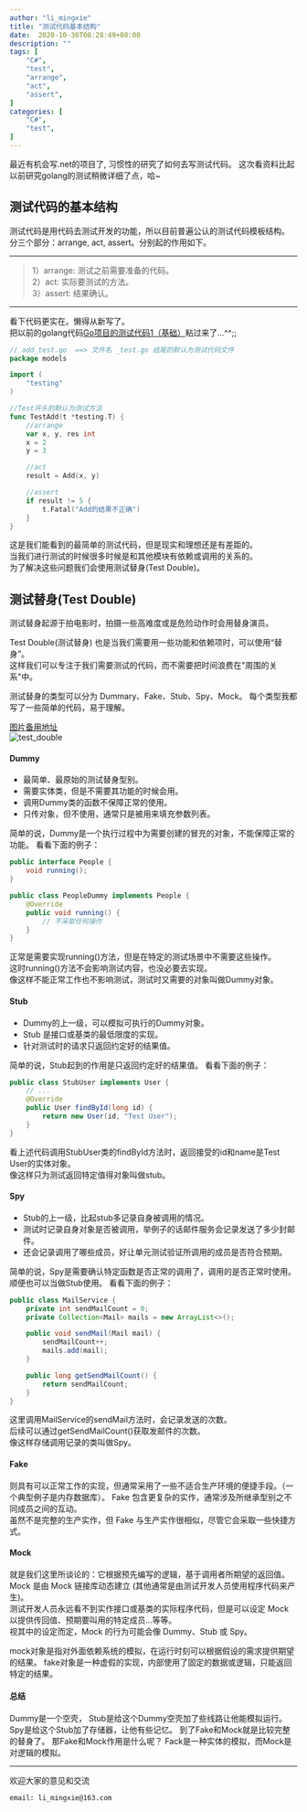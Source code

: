 ```yaml
---
author: "li_mingxie"
title: "测试代码基本结构"
date:  2020-10-30T08:28:49+08:00
description: ""
tags: [
    "C#",
    "test",
    "arrange",
    "act",
    "assert",
]
categories: [
    "C#",
    "test",
]
---
```


最近有机会写.net的项目了, 习惯性的研究了如何去写测试代码。
这次看资料比起以前研究golang的测试稍微详细了点，哈~ <!--more-->  

## **测试代码的基本结构**

测试代码是用代码去测试开发的功能，所以目前普遍公认的测试代码模板结构。  
分三个部分：arrange, act, assert。分别起的作用如下。

------

> 1）arrange: 测试之前需要准备的代码。  
> 2）act: 实际要测试的方法。  
> 3）assert: 结果确认。  

-----

看下代码更实在。懒得从新写了。  
把以前的golang代码[Go项目的测试代码1（基础）](https://limingxie.github.io/go/my_go_test/)粘过来了...^^;;

```go
// add_test.go  ==> 文件名 _test.go 结尾的默认为测试代码文件
package models

import (
	"testing"
)

//Test开头的默认为测试方法
func TestAdd(t *testing.T) {
	//arrange
	var x, y, res int
	x = 2
	y = 3

	//act
	result = Add(x, y)

	//assert
	if result != 5 {
		t.Fatal("Add的结果不正确")
	}
}
```

这是我们能看到的最简单的测试代码，但是现实和理想还是有差距的。  
当我们进行测试的时候很多时候是和其他模块有依赖或调用的关系的。  
为了解决这些问题我们会使用测试替身(Test Double)。

## **测试替身(Test Double)**

测试替身起源于拍电影时，拍摄一些高难度或是危险动作时会用替身演员。  

Test Double(测试替身) 也是当我们需要用一些功能和依赖项时，可以使用“替身”。  
这样我们可以专注于我们需要测试的代码，而不需要把时间浪费在"周围的关系"中。  

测试替身的类型可以分为 Dummary、Fake、Stub、Spy、Mock。
每个类型我都写了一些简单的代码，易于理解。

[图片备用地址](https://limingxie.github.io/images/c_sharp/test_double.png)  
![test_double](https://mingxie-blog.oss-cn-beijing.aliyuncs.com/image/c_sharp/test_double.png)

#### Dummy
+ 最简单、最原始的测试替身型别。
+ 需要实体类，但是不需要其功能的时候会用。
+ 调用Dummy类的函数不保障正常的使用。
+ 只传对象，但不使用，通常只是被用来填充参数列表。

简单的说，Dummy是一个执行过程中为需要创建的冒充的对象，不能保障正常的功能。
看看下面的例子：

```java
public interface People {
    void running();
}

public class PeopleDummy implements People {
    @Override
    public void running() {
        // 不采取任何操作
    }
}
```

正常是需要实现running()方法，但是在特定的测试场景中不需要这些操作。  
这时running()方法不会影响测试内容，也没必要去实现。  
像这样不能正常工作也不影响测试，测试时又需要的对象叫做Dummy对象。  

#### Stub
+ Dummy的上一级，可以模拟可执行的Dummy对象。
+ Stub 是接口或基类的最低限度的实现。
+ 针对测试时的请求只返回约定好的结果值。  

简单的说，Stub起到的作用是只返回约定好的结果值。
看看下面的例子：

```java
public class StubUser implements User {
    // ...
    @Override
    public User findById(long id) {
        return new User(id, "Test User");
    }
}
```

看上述代码调用StubUser类的findById方法时，返回接受的id和name是Test User的实体对象。  
像这样只为测试返回特定值得对象叫做stub。

#### Spy
+ Stub的上一级，比起stub多记录自身被调用的情况。
+ 测试时记录自身对象是否被调用，举例子的话邮件服务会记录发送了多少封邮件。  
+ 还会记录调用了哪些成员，好让单元测试验证所调用的成员是否符合预期。

简单的说，Spy是需要确认特定函数是否正常的调用了，调用的是否正常时使用。  
顺便也可以当做Stub使用。
看看下面的例子：

```java
public class MailService {
    private int sendMailCount = 0;
    private Collection<Mail> mails = new ArrayList<>();

    public void sendMail(Mail mail) {
        sendMailCount++;
        mails.add(mail);
    }

    public long getSendMailCount() {
        return sendMailCount;
    }
}
```

这里调用MailService的sendMail方法时，会记录发送的次数。  
后续可以通过getSendMailCount()获取发邮件的次数。  
像这样存储调用记录的类叫做Spy。

#### Fake
则具有可以正常工作的实现，但通常采用了一些不适合生产环境的便捷手段。（一个典型例子是内存数据库）。
Fake 包含更复杂的实作，通常涉及所继承型别之不同成员之间的互动。  
虽然不是完整的生产实作，但 Fake 与生产实作很相似，尽管它会采取一些快捷方式。

#### Mock
就是我们这里所谈论的：它根据预先编写的逻辑，基于调用者所期望的返回值。
Mock 是由 Mock 链接库动态建立 (其他通常是由测试开发人员使用程序代码来产生)。  
测试开发人员永远看不到实作接口或基类的实际程序代码，但是可以设定 Mock 以提供传回值、预期要叫用的特定成员...等等。  
视其中的设定而定，Mock 的行为可能会像 Dummy、Stub 或 Spy。


mock对象是指对外面依赖系统的模拟，在运行时刻可以根据假设的需求提供期望的结果。
fake对象是一种虚假的实现，内部使用了固定的数据或逻辑，只能返回特定的结果。



#### 总结
Dummy是一个空壳，
Stub是给这个Dummy空壳加了些线路让他能模拟运行。
Spy是给这个Stub加了存储器，让他有些记忆。
到了Fake和Mock就是比较完整的替身了。
那Fake和Mock作用是什么呢？
Fack是一种实体的模拟，而Mock是对逻辑的模拟。

----------------------------------------------
欢迎大家的意见和交流

`email: li_mingxie@163.com`